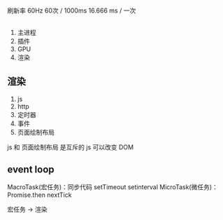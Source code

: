 ## 
刷新率 60Hz
60次  /  1000ms   16.666  ms / 一次

## 
1. 主进程
2. 插件
3. GPU
4. 渲染

## 渲染
1. js
2. http
3. 定时器
4. 事件
5. 页面绘制布局

js 和 页面绘制布局 是互斥的
js 可以改变 DOM

## event loop 
MacroTask(宏任务)：同步代码 setTimeout  setinterval
MicroTask(微任务)： Promise.then nextTick

宏任务 -> 渲染